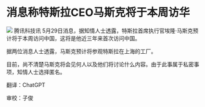 # 消息称特斯拉CEO马斯克将于本周访华

![](https://inews.gtimg.com/news_bt/OCCA12u7YhwewSgf1ZfCYSzGknhM7b-Ww0_UoayoyHK9MAA/1000)
腾讯科技讯 5月29日消息，据知情人士透露，特斯拉首席执行官埃隆·马斯克预计将于本周访问中国，这将是他近三年来首次访问中国。

据两位消息人士透露，马斯克预计将参观特斯拉在上海的工厂。

目前，尚不清楚马斯克将会见何人以及他们将讨论什么内容。由于此事属于私密事项，知情人士选择匿名。

翻译：ChatGPT

审校：子俊

